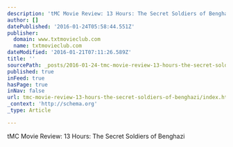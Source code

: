 ```yaml
---
description: 'tMC Movie Review: 13 Hours: The Secret Soldiers of Benghazi'
author: []
datePublished: '2016-01-24T05:58:44.551Z'
publisher:
  domain: www.txtmovieclub.com
  name: txtmovieclub.com
dateModified: '2016-01-21T07:11:26.589Z'
title: ''
sourcePath: _posts/2016-01-24-tmc-movie-review-13-hours-the-secret-soldiers-of-benghazi.md
published: true
inFeed: true
hasPage: true
inNav: false
url: tmc-movie-review-13-hours-the-secret-soldiers-of-benghazi/index.html
_context: 'http://schema.org'
_type: Article

---
```

tMC Movie Review: 13 Hours: The Secret Soldiers of Benghazi